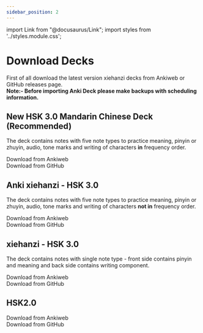 ```yaml
---
sidebar_position: 2
---
```


import Link from "@docusaurus/Link";
import styles from '../styles.module.css';

# Download Decks

First of all download the latest version xiehanzi decks from Ankiweb or GitHub releases page.<br/>
**Note:- Before importing Anki Deck please make backups with scheduling information.**

## New HSK 3.0 Mandarin Chinese Deck (Recommended)
The deck contains notes with five note types to practice meaning, pinyin or zhuyin, audio, tone marks and writing of characters **in** frequency order.
<div className={styles.buttons}>
    <Link
    className="button button--primary button--md margin--sm"
    to="https://ankiweb.net/shared/info/239300382">
    Download from Ankiweb
    </Link>
</div>

<div className={styles.buttons}>
    <Link
    className="button button--primary button--md margin--sm"
    to="https://github.com/krmanik/Anki-xiehanzi/releases">
    Download from GitHub
    </Link>
</div>

## Anki xiehanzi - HSK 3.0
The deck contains notes with five note types to practice meaning, pinyin or zhuyin, audio, tone marks and writing of characters **not in** frequency order.
<div className={styles.buttons}>
    <Link
    className="button button--primary button--md margin--sm"
    to="https://ankiweb.net/shared/info/1063372083">
    Download from Ankiweb
    </Link>
</div>

<div className={styles.buttons}>
    <Link
    className="button button--primary button--md margin--sm"
    to="https://github.com/krmanik/Anki-xiehanzi/releases">
    Download from GitHub
    </Link>
</div>

## xiehanzi - HSK 3.0
The deck contains notes with single note type - front side contains pinyin and meaning and back side contains writing component.

<div className={styles.buttons}>
    <Link
    className="button button--primary button--md margin--sm"
    to="https://ankiweb.net/shared/info/536858343">
    Download from Ankiweb
    </Link>
</div>

<div className={styles.buttons}>
    <Link
    className="button button--primary button--md margin--sm"
    to="https://github.com/krmanik/Anki-xiehanzi/releases">
    Download from GitHub
    </Link>
</div>

## HSK2.0 
<div className={styles.buttons}>
    <Link
    className="button button--primary button--md margin--sm"
    to="https://ankiweb.net/shared/info/119943820">
    Download from Ankiweb
    </Link>
</div>

<div className={styles.buttons}>
    <Link
    className="button button--primary button--md margin--sm"
    to="https://github.com/krmanik/Anki-xiehanzi/releases">
    Download from GitHub
    </Link>
</div>
